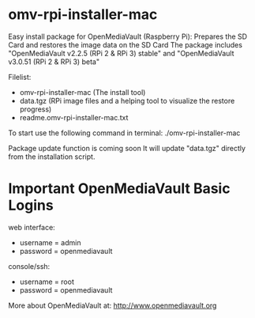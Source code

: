 # omv-rpi-installer-mac
Easy install package for OpenMediaVault (Raspberry Pi): Prepares the SD Card and restores the image data on the SD Card
The package includes "OpenMediaVault v2.2.5 (RPi 2 & RPi 3) stable" and "OpenMediaVault v3.0.51 (RPi 2 & RPi 3) beta"

Filelist:
 - omv-rpi-installer-mac (The install tool) 
 - data.tgz (RPi image files and a helping tool to visualize the restore progress)
 - readme.omv-rpi-installer-mac.txt

To start use the following command in terminal:
./omv-rpi-installer-mac

Package update function is coming soon
It will update "data.tgz" directly from the installation script.

Important OpenMediaVault Basic Logins
======================================
web interface:
  - username = admin
  - password = openmediavault

console/ssh:
  - username = root
  - password = openmediavault

More about OpenMediaVault at: http://www.openmediavault.org
